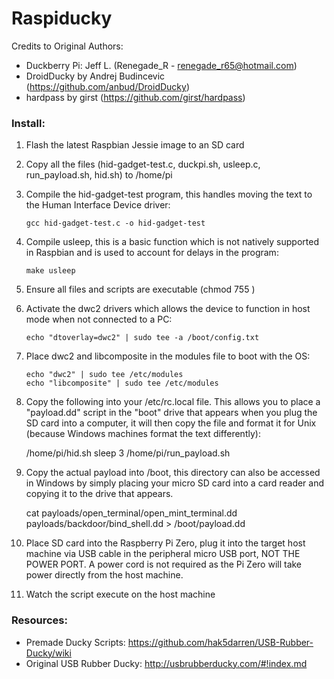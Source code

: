 # Raspiducky

Credits to Original Authors:

* Duckberry Pi: Jeff L. (Renegade_R - renegade_r65@hotmail.com)
* DroidDucky by Andrej Budincevic (https://github.com/anbud/DroidDucky)
* hardpass by girst (https://github.com/girst/hardpass)

### Install:

1) Flash the latest Raspbian Jessie image to an SD card

2) Copy all the files (hid-gadget-test.c, duckpi.sh, usleep.c, run_payload.sh, hid.sh) to /home/pi

3) Compile the hid-gadget-test program, this handles moving the text to the Human Interface Device driver:

       gcc hid-gadget-test.c -o hid-gadget-test

4) Compile usleep, this is a basic function which is not natively supported in Raspbian and is used to account for delays in the program:

       make usleep

5) Ensure all files and scripts are executable (chmod 755 <file>)

6) Activate the dwc2 drivers which allows the device to function in host mode when not connected to a PC:

       echo "dtoverlay=dwc2" | sudo tee -a /boot/config.txt

9) Place dwc2 and libcomposite in the modules file to boot with the OS:

       echo "dwc2" | sudo tee /etc/modules
       echo "libcomposite" | sudo tee /etc/modules

10) Copy the following into your /etc/rc.local file.  This allows you to place a "payload.dd" script in the "boot" drive that appears when you plug the SD card into a computer, it will then copy the file and format it for Unix (because Windows machines format the text differently):

       /home/pi/hid.sh
       sleep 3
       /home/pi/run_payload.sh

11) Copy the actual payload into /boot, this directory can also be accessed in Windows by simply placing your micro SD card into a card reader and copying it to the drive that appears.

       cat payloads/open_terminal/open_mint_terminal.dd payloads/backdoor/bind_shell.dd > /boot/payload.dd

12) Place SD card into the Raspberry Pi Zero, plug it into the target host machine via USB cable in the peripheral micro USB port, NOT THE POWER PORT.  A power cord is not required as the Pi Zero will take power directly from the host machine.

13) Watch the script execute on the host machine

### Resources:

* Premade Ducky Scripts: https://github.com/hak5darren/USB-Rubber-Ducky/wiki
* Original USB Rubber Ducky: http://usbrubberducky.com/#!index.md
